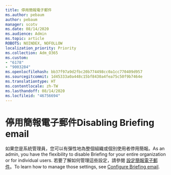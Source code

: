 ```yaml
---
title: 停用簡報電子郵件
ms.author: pebaum
author: pebaum
manager: scotv
ms.date: 08/14/2020
ms.audience: Admin
ms.topic: article
ROBOTS: NOINDEX, NOFOLLOW
localization_priority: Priority
ms.collection: Adm_O365
ms.custom:
- "6178"
- "9003284"
ms.openlocfilehash: bb37f97a9d2fbc20b774498cc0a1cc770409d957
ms.sourcegitcommit: 1d45333a0a448c15bf8430a4fea75c50f9b7464e
ms.translationtype: HT
ms.contentlocale: zh-TW
ms.lasthandoff: 08/14/2020
ms.locfileid: "46756694"
---
```

# <a name="disabling-briefing-email"></a><span data-ttu-id="95a9b-102">停用簡報電子郵件</span><span class="sxs-lookup"><span data-stu-id="95a9b-102">Disabling Briefing email</span></span>

<span data-ttu-id="95a9b-103">如果您是系統管理員，您可以有彈性地為整個組織或個別使用者停用簡報。</span><span class="sxs-lookup"><span data-stu-id="95a9b-103">As an admin, you have the flexibility to disable Briefing for your entire organization or for individual users.</span></span> <span data-ttu-id="95a9b-104">若要了解如何管理這些設定，請參閱 [設定簡報電子郵件](https://docs.microsoft.com/briefing/be-admin)。</span><span class="sxs-lookup"><span data-stu-id="95a9b-104">To learn how to manage those settings, see [Configure Briefing email](https://docs.microsoft.com/briefing/be-admin).</span></span>